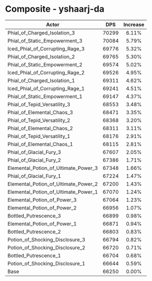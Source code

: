 # Composite - yshaarj-da
| Actor | DPS | Increase |
|---|:---:|:---:|
|Phial_of_Charged_Isolation_3|70299|6.11%|
|Phial_of_Static_Empowerment_3|70084|5.79%|
|Iced_Phial_of_Corrupting_Rage_3|69776|5.32%|
|Phial_of_Charged_Isolation_2|69765|5.30%|
|Phial_of_Static_Empowerment_2|69574|5.02%|
|Iced_Phial_of_Corrupting_Rage_2|69526|4.95%|
|Phial_of_Charged_Isolation_1|69311|4.62%|
|Iced_Phial_of_Corrupting_Rage_1|69241|4.51%|
|Phial_of_Static_Empowerment_1|69147|4.37%|
|Phial_of_Tepid_Versatility_3|68553|3.48%|
|Phial_of_Elemental_Chaos_3|68471|3.35%|
|Phial_of_Tepid_Versatility_2|68368|3.20%|
|Phial_of_Elemental_Chaos_2|68311|3.11%|
|Phial_of_Tepid_Versatility_1|68176|2.91%|
|Phial_of_Elemental_Chaos_1|68115|2.81%|
|Phial_of_Glacial_Fury_3|67607|2.05%|
|Phial_of_Glacial_Fury_2|67386|1.71%|
|Elemental_Potion_of_Ultimate_Power_3|67348|1.66%|
|Phial_of_Glacial_Fury_1|67224|1.47%|
|Elemental_Potion_of_Ultimate_Power_2|67200|1.43%|
|Elemental_Potion_of_Ultimate_Power_1|67070|1.24%|
|Elemental_Potion_of_Power_3|67064|1.23%|
|Elemental_Potion_of_Power_2|66956|1.07%|
|Bottled_Putrescence_3|66899|0.98%|
|Elemental_Potion_of_Power_1|66871|0.94%|
|Bottled_Putrescence_2|66803|0.83%|
|Potion_of_Shocking_Disclosure_3|66794|0.82%|
|Potion_of_Shocking_Disclosure_2|66720|0.71%|
|Bottled_Putrescence_1|66704|0.68%|
|Potion_of_Shocking_Disclosure_1|66644|0.59%|
|Base|66250|0.00%|
